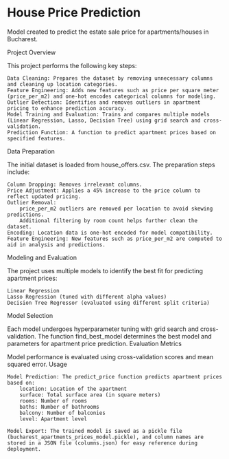 # House Price Prediction
Model created to predict the estate sale price for apartments/houses in Bucharest.

Project Overview

This project performs the following key steps:

    Data Cleaning: Prepares the dataset by removing unnecessary columns and cleaning up location categories.
    Feature Engineering: Adds new features such as price per square meter (price_per_m2) and one-hot encodes categorical columns for modeling.
    Outlier Detection: Identifies and removes outliers in apartment pricing to enhance prediction accuracy.
    Model Training and Evaluation: Trains and compares multiple models (Linear Regression, Lasso, Decision Tree) using grid search and cross-validation.
    Prediction Function: A function to predict apartment prices based on specified features.

Data Preparation

The initial dataset is loaded from house_offers.csv. The preparation steps include:

    Column Dropping: Removes irrelevant columns.
    Price Adjustment: Applies a 45% increase to the price column to reflect updated pricing.
    Outlier Removal:
        price_per_m2 outliers are removed per location to avoid skewing predictions.
        Additional filtering by room count helps further clean the dataset.
    Encoding: Location data is one-hot encoded for model compatibility.
    Feature Engineering: New features such as price_per_m2 are computed to aid in analysis and predictions.

Modeling and Evaluation

The project uses multiple models to identify the best fit for predicting apartment prices:

    Linear Regression
    Lasso Regression (tuned with different alpha values)
    Decision Tree Regressor (evaluated using different split criteria)

Model Selection

Each model undergoes hyperparameter tuning with grid search and cross-validation. The function find_best_model determines the best model and parameters for apartment price prediction.
Evaluation Metrics

Model performance is evaluated using cross-validation scores and mean squared error.
Usage

    Model Prediction: The predict_price function predicts apartment prices based on:
        location: Location of the apartment
        surface: Total surface area (in square meters)
        rooms: Number of rooms
        baths: Number of bathrooms
        balcony: Number of balconies
        level: Apartment level

    Model Export: The trained model is saved as a pickle file (bucharest_apartments_prices_model.pickle), and column names are stored in a JSON file (columns.json) for easy reference during deployment.
